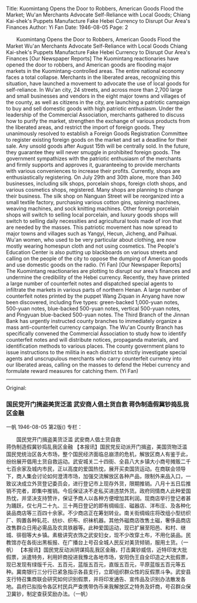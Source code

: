 Title: Kuomintang Opens the Door to Robbers, American Goods Flood the Market; Wu'an Merchants Advocate Self-Reliance with Local Goods; Chiang Kai-shek's Puppets Manufacture Fake Hebei Currency to Disrupt Our Area's Finances
Author: Yi Fan
Date: 1946-08-05
Page: 2

　　Kuomintang Opens the Door to Robbers, American Goods Flood the Market
    Wu'an Merchants Advocate Self-Reliance with Local Goods
    Chiang Kai-shek's Puppets Manufacture Fake Hebei Currency to Disrupt Our Area's Finances
    [Our Newspaper Reports] The Kuomintang reactionaries have opened the door to robbers, and American goods are flooding major markets in the Kuomintang-controlled areas. The entire national economy faces a total collapse. Merchants in the liberated areas, recognizing this situation, have launched a movement to advocate the use of local goods for self-reliance. In Wu'an city, 24 streets, and across more than 2,700 large and small businesses and vendors in the eight major towns and villages of the county, as well as citizens in the city, are launching a patriotic campaign to buy and sell domestic goods with high patriotic enthusiasm. Under the leadership of the Commercial Association, merchants gathered to discuss how to purify the market, strengthen the exchange of various products from the liberated areas, and restrict the import of foreign goods. They unanimously resolved to establish a Foreign Goods Registration Committee to register existing foreign goods on the market and set a deadline for their sale. Any unsold goods after August 15th will be centrally sold. In the future, they guarantee they will never smuggle in prohibited foreign goods. The government sympathizes with the patriotic enthusiasm of the merchants and firmly supports and approves it, guaranteeing to provide merchants with various conveniences to increase their profits. Currently, shops are enthusiastically registering. On July 29th and 30th alone, more than 340 businesses, including silk shops, porcelain shops, foreign cloth shops, and various cosmetics shops, registered. Many shops are planning to change their business. The silk shop on Nanguan Street will be reorganized into a small textile factory, purchasing various cotton gins, spinning machines, weaving machines, and sock knitting machines. Other foreign porcelain shops will switch to selling local porcelain, and luxury goods shops will switch to selling daily necessities and agricultural tools made of iron that are needed by the masses. This patriotic movement has now spread to major towns and villages such as Yangyi, Hecun, Jicheng, and Paihuai. Wu'an women, who used to be very particular about clothing, are now mostly wearing homespun cloth and not using cosmetics. The People's Education Center is also putting up blackboards on various streets and calling on the people of the city to oppose the dumping of American goods and use domestic goods on the radio. (Yi Fan)
    [Our Newspaper Reports] The Kuomintang reactionaries are plotting to disrupt our area's finances and undermine the credibility of the Hebei currency. Recently, they have printed a large number of counterfeit notes and dispatched special agents to infiltrate the markets in various parts of northern Henan. A large number of counterfeit notes printed by the puppet Wang Ziquan in Anyang have now been discovered, including five types: green-backed 1,000-yuan notes, 500-yuan notes, blue-backed 500-yuan notes, vertical 500-yuan notes, and Pingyuan blue-backed 500-yuan notes. The Third Branch of the Jinnan Bank has urgently instructed county branches to immediately organize a mass anti-counterfeit currency campaign. The Wu'an County Branch has specifically convened the Commercial Association to study how to identify counterfeit notes and will distribute notices, propaganda materials, and identification methods to various places. The county government plans to issue instructions to the militia in each district to strictly investigate special agents and unscrupulous merchants who carry counterfeit currency into our liberated areas, calling on the masses to defend the Hebei currency and formulate reward measures for catching them. (Yi Fan)



<hr /> 

Original: 


### 国民党开门揖盗美货泛滥  武安商人倡土货自救  蒋伪制造假冀钞捣乱我区金融
一帆
1946-08-05
第2版()
专栏：

　　国民党开门揖盗美货泛滥
    武安商人倡土货自救     
    蒋伪制造假冀钞捣乱我区金融
    【本报讯】国民党反动派开门揖盗，美国货物泛滥国民党统治区各大市场，整个国民经济面临总崩溃的危机，解放区商人有鉴于此，纷纷展开倡用土货自救运动。武安城关二十四街、全县八大乡镇大小商号摊贩二千七百余家及城内市民，正以高度的爱国热忱，展开买卖国货运动。在商联会领导下，商人集会讨论如何澄清市场，加强交流解放区各种产品，限制外来品入口，一致议决成立外货登记委员会，进行登记市上现存外货，限期推销。八月十五日后推销不完者，即集中推销。今后保证决不走私买进违禁外货。政府同情商人此种爱国热忱，并坚决支持赞许，保证予商人以各种方便增加其利润。现商店举行登记者甚为踊跃，仅七月二十九、三十两日登记的即有绸缎庄、磁器店、洋布庄、及各种化装品商店等三百四十余家。不少商店正在筹划转业。南关街绸缎庄将改组小型纺织厂、购置各种轧花、纺纱、织布、织袜机器。其他外磁商店改售土磁，奢侈品商店改售群众日用必需品及农具铁器等。此种爱国运动，现已扩展至阳邑、和村、继城、徘徊等大乡镇。素极讲究衣饰之武安妇女，现不少改穿土布，不用化装品。民教馆亦在各街出黑板报、在广播台上号召全城人民反对美货倾销，服用土货。（一帆）
    【本报讯】国民党反动派阴谋捣乱我区金融，打击冀钞威信，近特印发大批假票，派遣特务，利用奸商投进我豫北各地市场，安阳伪王自全印造之大批假票，现已发现有绿版千元、五百元，蓝版五百元，直版五百元，平原蓝版五百元等五种。冀南银行三分行已紧急指示各县支行，立即组织群众性的反假票斗争。武安县支行特召集商联会研究如何识别假票，并将印发通告、宣传品及识别办法散发各地。县府已拟指令各区村民兵严查携带伪币来我解放区之特务及奸商，号召群众保卫冀钞，制定查获奖励办法。（一帆）
